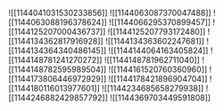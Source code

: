 ![[1144041031530233856]]
![[1144063087370047488]]
![[1144063088196378624]]
![[1144066295370899457]]
![[1144125207000436737]]
![[1144125207793172480]]
![[1144134362817916928]]
![[1144134363602247681]]
![[1144134364340486145]]
![[1144144064163405824]]
![[1144148781241270272]]
![[1144148781962711040]]
![[1144148782595989504]]
![[1144161520760360960]]
![[1144173806446972929]]
![[1144178421896904704]]
![[1144180116013977601]]
![[1144234685658279938]]
![[1144246882429857792]]
![[1144369703449591808]]
